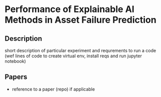 # Performance of Explainable AI Methods in Asset Failure Prediction

## Description
short description of particular experiment and requrements to run a code (wef lines of code to create virtual env, install reqs and run jupyter notebook)

## Papers
  * reference to a paper (repo) if applicable
